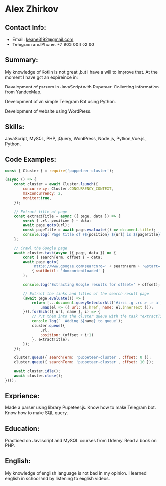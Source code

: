 # Alex Zhirkov

## Contact Info: 
* Email: keane3192@gmail.com
* Telegram and Phone: +7 903 004 02 66

## Summary: 
My knowledge of Kotlin is not great ,but i have a will to improve that. At the moment I have got an expireince in:

Development of parsers in JavaScript with Pupeteer. Collecting information from  YandexMap.

Development of an simple Telegram Bot using Python.

Development of website using WordPress.

## Skills: 
JavaScript, MySQL, PHP, jQuery, WordPress, Node.js, Python,Vue.js, Python.

## Code Examples: 
```javascript
const { Cluster } = require('puppeteer-cluster');

(async () => {
    const cluster = await Cluster.launch({
        concurrency: Cluster.CONCURRENCY_CONTEXT,
        maxConcurrency: 2,
		monitor:true,
    });

    // Extract title of page
    const extractTitle = async ({ page, data }) => {
        const { url, position } = data;
        await page.goto(url);
        const pageTitle = await page.evaluate(() => document.title);
        console.log(`Page title of #${position} ${url} is ${pageTitle}`);
    };

    // Crawl the Google page
    await cluster.task(async ({ page, data }) => {
        const { searchTerm, offset } = data;
        await page.goto(
            'https://www.google.com/search?q=' + searchTerm + '&start=' + offset,
            { waitUntil: 'domcontentloaded' }
        );

        console.log('Extracting Google results for offset=' + offset);

        // Extract the links and titles of the search result page
        (await page.evaluate(() => {
            return [...document.querySelectorAll('#ires .g .rc > .r a')]
                .map(el => ({ url: el.href, name: el.innerText }));
        })).forEach(({ url, name }, i) => {
            // Put them into the cluster queue with the task "extractTitle"
            console.log(`  Adding ${name} to queue`);
            cluster.queue({
                url,
                position: (offset + i+1)
            }, extractTitle);
        });
    });

    cluster.queue({ searchTerm: 'puppeteer-cluster', offset: 0 });
    cluster.queue({ searchTerm: 'puppeteer-cluster', offset: 10 });

    await cluster.idle();
    await cluster.close();
})();
```

## Exprience: 
Made a parser using library Pupeteer.js.
Know how to make Telegram bot.
Know how to make SQL query.

## Education: 
Practiced on Javascript and MySQL courses from Udemy. Read a book on PHP.

## English: 
My knowledge of english language is not bad in my opinion. I learned english in school and by listening to english videos.
